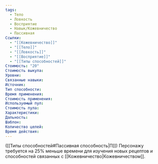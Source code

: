 ```yaml
---
tags:
  - Тело
  - Ловкость
  - Восприятие
  - Навык/Кожевничество
  - Пассивная
Ссылки:
  - "[[Кожевничество]]"
  - "[[Тело]]"
  - "[[Ловкость]]"
  - "[[Восприятие]]"
  - "[[Типы способностей]]"
Стоимость: "20"
Стоимость выкупа:
Уровни:
Связанные навыки:
Источник:
Тип способности:
Время применения:
Стоимость применения:
Используемый пул:
Стоимость пула:
Характеристики:
Дальность:
Шаблон:
Количество целей:
Время действия:
---
```

([[Типы способностей#Пассивная способность|П]]) Персонажу требуется на 25% меньше времени для изучения новых рецептов и способностей связанных с [[Кожевничество|Кожевничеством]].